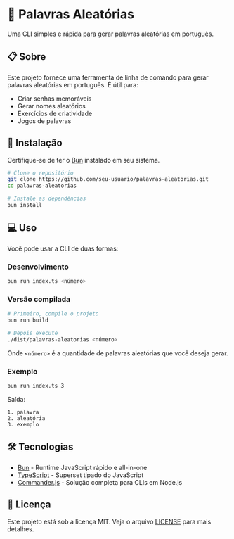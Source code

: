 # 🎲 Palavras Aleatórias

Uma CLI simples e rápida para gerar palavras aleatórias em português.

## 📋 Sobre

Este projeto fornece uma ferramenta de linha de comando para gerar palavras aleatórias em português. É útil para:
- Criar senhas memoráveis
- Gerar nomes aleatórios
- Exercícios de criatividade
- Jogos de palavras

## 🚀 Instalação

Certifique-se de ter o [Bun](https://bun.sh) instalado em seu sistema.

```bash
# Clone o repositório
git clone https://github.com/seu-usuario/palavras-aleatorias.git
cd palavras-aleatorias

# Instale as dependências
bun install
```

## 💻 Uso

Você pode usar a CLI de duas formas:

### Desenvolvimento
```bash
bun run index.ts <número>
```

### Versão compilada
```bash
# Primeiro, compile o projeto
bun run build

# Depois execute
./dist/palavras-aleatorias <número>
```

Onde `<número>` é a quantidade de palavras aleatórias que você deseja gerar.

### Exemplo
```bash
bun run index.ts 3
```

Saída:
```
1. palavra
2. aleatória
3. exemplo
```

## 🛠️ Tecnologias

- [Bun](https://bun.sh) - Runtime JavaScript rápido e all-in-one
- [TypeScript](https://www.typescriptlang.org/) - Superset tipado do JavaScript
- [Commander.js](https://github.com/tj/commander.js) - Solução completa para CLIs em Node.js

## 📄 Licença

Este projeto está sob a licença MIT. Veja o arquivo [LICENSE](LICENSE) para mais detalhes.
